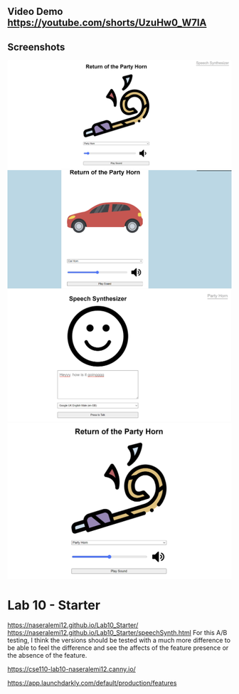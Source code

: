
## Video Demo <https://youtube.com/shorts/UzuHw0_W7IA>

## Screenshots
![pic1](./Screenshot/1.png)
![pic2](./Screenshot/2.png)
![pic3](./Screenshot/3.png)
![pic4](./Screenshot/4.png)


# Lab 10 - Starter
<https://naseralemi12.github.io/Lab10_Starter/>
<br>
<https://naseralemi12.github.io/Lab10_Starter/speechSynth.html>
For this A/B testing, I think the versions should be tested with a much more difference to be able to feel the difference and see the affects of the feature presence or the absence of the feature.

<https://cse110-lab10-naseralemi12.canny.io/>

<https://app.launchdarkly.com/default/production/features>
